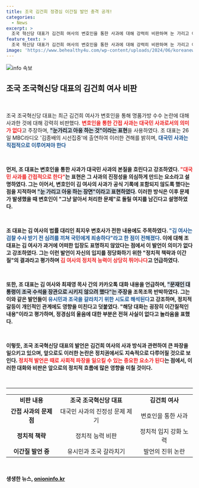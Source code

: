 ```yaml
---
title: 조국 김건희 정경심 이간질 발언 충격 공개!
categories:
  - News
excerpt: >
  조국 혁신당 대표가 김건희 여사의 변호인을 통한 사과에 대해 강력히 비판하며 눈 가리고 아웅이라며 불만을 표출했다. 그는 김 여사의 정치적 능력과 수사의 개입 가능성을 언급하며 대중의 이목을 집중시켰다. 클릭하여 더 알아보세요!
feature_text: >
  조국 혁신당 대표가 김건희 여사의 변호인을 통한 사과에 대해 강력히 비판하며 눈 가리고 아웅이라며 불만을 표출했다. 그는 김 여사의 정치적 능력과 수사의 개입 가능성을 언급하며 대중의 이목을 집중시켰다. 클릭하여 더 알아보세요!
image: 'https://www.behealthy4u.com/wp-content/uploads/2024/06/koreanews.jpg'
---
```


<p><img src="https://www.behealthy4u.com/wp-content/uploads/2024/06/koreanews.jpg" alt="info 속보" /></p>

<h2 data-ke-size="size26">조국 조국혁신당 대표의 김건희 여사 비판</h2>

<p data-ke-size="size16">&nbsp;</p>

<p>조국 조국혁신당 대표는 최근 김건희 여사가 변호인을 통해 명품가방 수수 논란에 대해 사과한 것에 대해 강력히 비판했다. <b><span style="color: #ee2323;">변호인을 통한 간접 사과는 대국민 사과로서의 의미가 없다</span></b>고 주장하며, <b><span style="background-color: #21538527;">"눈가리고 아웅 하는 것"이라는 표현</span></b>을 사용하였다. 조 대표는 26일 MBC라디오 '김종배의 시선집중'에 출연하여 이러한 견해를 밝히며, <b><span style="color: #1a5490;">대국민 사과는 직접적으로 이루어져야 한다</span></b고 말했다. </p>

<p data-ke-size="size16">&nbsp;</p>

<p>먼저, 조 대표는 변호인을 통한 사과가 대국민 사과의 본질을 흐린다고 강조하였다. <b><span style="color: #ee2323;">"대국민 사과를 간접적으로 한다"</span></b>는 표현은 그 사과의 진정성을 의심하게 만드는 요소라고 설명하였다. 그는 이어서, 변호인이 김 여사의 사과가 공식 기록에 포함되지 않도록 했다는 점을 지적하며 <b><span style="background-color: #21538527;">"눈 가리고 아웅 하는 장면"이라고 표현하였다</span></b>. 이러한 방식은 이후 문제가 발생했을 때 변호인이 "그냥 알아서 처리한 문제"로 돌릴 여지를 남긴다고 설명하였다.</p>

<p data-ke-size="size16">&nbsp;</p>

<p>조 대표는 김 여사의 법률 대리인 최지우 변호사가 전한 내용에도 주목하였다. <b><span style="color: #1a5490;">"김 여사는 검찰 수사 받기 전 심려를 끼쳐 국민에게 죄송하다"라고 한 점이 전해졌다</span></b>. 이에 대해 조 대표는 김 여사가 과거에 어떠한 입장도 표명하지 않았다는 점에서 이 발언이 의미가 없다고 강조하였다. 그는 이런 발언이 자신의 입지를 정당화하기 위한 "정치적 책략과 이간질"의 결과라고 평가하며 <b><span style="color: #ee2323;">김 여사의 정치적 능력이 상당히 뛰어나다</span></b>고 언급하였다.</p>

<p data-ke-size="size16">&nbsp;</p>

<p>또한, 조 대표는 김 여사와 최재영 목사 간의 카카오톡 대화 내용을 언급하며, <b><span style="background-color: #21538527;">"문재인 대통령이 조국 수석을 장관으로 시키지 않으려 했다"는 주장</span></b>을 조목조목 반박하였다. 그는 이와 같은 발언들이 <b><span style="color: #1a5490;">유시민과 조국을 갈라치기 위한 시도로 해석된다</span></b>고 강조하며, 정치적 갈등이 개인적인 관계에도 영향을 미친다고 덧붙였다. "해당 대화는 굉장히 이간질적인 내용"이라고 평가하며, 정경심의 울음에 대한 부분은 전혀 사실이 없다고 놀라움을 표했다.</p>

<p data-ke-size="size16">&nbsp;</p>

<p>이렇듯, 조국 조국혁신당 대표의 발언은 김건희 여사의 사과 방식과 관련하여 큰 파장을 일으키고 있으며, 앞으로도 이러한 논란은 정치권에서도 지속적으로 다루어질 것으로 보인다. <b><span style="color: #ee2323;">정치적 발언은 때로 사회적 파장을 일으킬 수 있는 중요한 요소가 된다</span></b>는 점에서, 이러한 대화와 비판은 앞으로의 정치적 흐름에 많은 영향을 미칠 것이다. </p>

<p data-ke-size="size16">&nbsp;</p>

<hr />

<table style="width: 100%; border-collapse: collapse;">
<tr>
<td style="text-align: center; height: 17px;"><b>비판 내용</b></td>
<td style="text-align: center; height: 17px;"><b>조국 조국혁신당 대표</b></td>
<td style="text-align: center; height: 17px;"><b>김건희 여사</b></td>
</tr>
<tr>
<td style="text-align: center; height: 17px;"><b>간접 사과의 문제점</b></td>
<td style="text-align: center; height: 17px;">대국민 사과의 진정성 문제 제기</td>
<td style="text-align: center; height: 17px;">변호인을 통한 사과</td>
</tr>
<tr>
<td style="text-align: center; height: 17px;"><b>정치적 책략</b></td>
<td style="text-align: center; height: 17px;">정치적 능력 비판</td>
<td style="text-align: center; height: 17px;">정치적 입지 강화 노력</td>
</tr>
<tr>
<td style="text-align: center; height: 17px;"><b>이간질 발언 중</b></td>
<td style="text-align: center; height: 17px;">유시민과 조국 갈라치기</td>
<td style="text-align: center; height: 17px;">발언의 진위 논란</td>
</tr>
</table>

<p data-ke-size="size16">&nbsp;</p>
생생한 뉴스, <a href="https://onioninfo.kr" rel="dofollow">onioninfo.kr</a>


